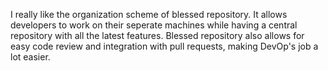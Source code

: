 I really like the organization scheme of blessed repository. It allows developers to work on their seperate machines while having a central repository with all the latest features. Blessed repository also allows for easy code review and integration with pull requests, making DevOp's job a lot easier.
